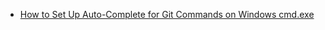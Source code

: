 - [How to Set Up Auto-Complete for Git Commands on Windows cmd.exe](https://medium.com/@yannmjl/how-to-set-up-auto-complete-for-git-commands-on-windows-cmd-exe-687424d2f142)
